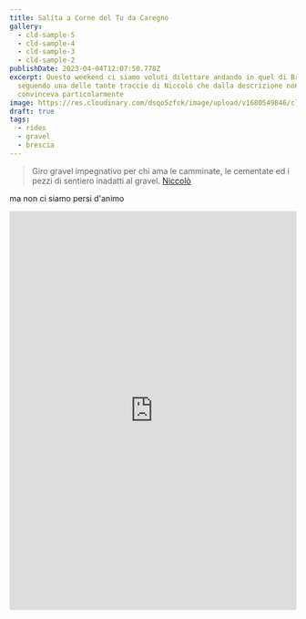 ```yaml
---
title: Salita a Corne del Tu da Caregno
gallery:
  - cld-sample-5
  - cld-sample-4
  - cld-sample-3
  - cld-sample-2
publishDate: 2023-04-04T12:07:50.778Z
excerpt: Questo weekend ci siamo voluti dilettare andando in quel di Brescia,
  seguendo una delle tante traccie di Niccolò che dalla descrizione non ci
  convinceva particolarmente
image: https://res.cloudinary.com/dsqo5zfck/image/upload/v1680549846/cld-sample.jpg
draft: true
tags:
  - rides
  - gravel
  - brescia
---
```


> Giro gravel impegnativo per chi ama le camminate, le cementate ed i pezzi di sentiero inadatti al gravel.
> [Niccolò](https://www.komoot.com/it-it/user/529530185629)

ma non ci siamo persi d'animo

<iframe src="https://www.komoot.com/it-it/tour/1065681948/embed?profile=1" width="100%" height="700" frameborder="0" scrolling="no"></iframe>

<Gallery>
